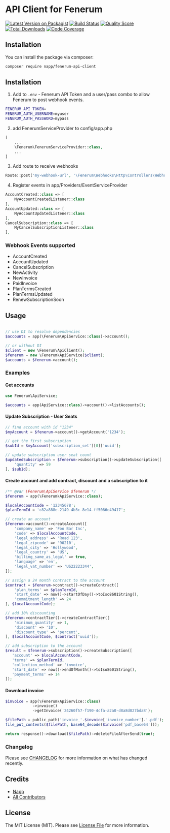 # API Client for Fenerum

[![Latest Version on Packagist](https://img.shields.io/packagist/v/napp/fenerum-api-client.svg?style=flat-square)](https://packagist.org/packages/napp/fenerum-api-client)
[![Build Status](https://img.shields.io/travis/napp/fenerum-api-client/master.svg?style=flat-square)](https://travis-ci.org/napp/fenerum-api-client)
[![Quality Score](https://img.shields.io/scrutinizer/g/napp/fenerum-api-client.svg?style=flat-square)](https://scrutinizer-ci.com/g/napp/fenerum-api-client)
[![Total Downloads](https://img.shields.io/packagist/dt/napp/fenerum-api-client.svg?style=flat-square)](https://packagist.org/packages/napp/fenerum-api-client)
[![Code Coverage](https://scrutinizer-ci.com/g/Napp/fenerum-api-client/badges/coverage.png?b=master)](https://scrutinizer-ci.com/g/Napp/fenerum-api-client/?branch=master)


## Installation

You can install the package via composer:

```bash
composer require napp/fenerum-api-client
```

## Installation

1. Add to `.env` -  Fenerum API Token and a user/pass combo to allow Fenerum to post webhook events.

```bash
FENERUM_API_TOKEN=
FENERUM_AUTH_USERNAME=myuser
FENERUM_AUTH_PASSWORD=mypass
```

2. add FenerumServiceProvider to config/app.php

```php
[
    ...
    \Fenerum\FenerumServiceProvider::class,
    ...
]
```

3. Add route to receive webhooks

``` php
Route::post('my-webhook-url', '\Fenerum\Webhooks\Http\Controllers\WebhookController@handle');
```

4. Register events in app/Providers/EventServiceProvider

```php
AccountCreated::class => [
    MyAccountCreatedListener::class
],
AccountUpdated::class => [
    MyAccountUpdatedListener::class
],
CancelSubscription::class => [
    MyCancelSubscriptionListener::class
],
```

### Webhook Events supported

* AccountCreated 
* AccountUpdated
* CancelSubscription
* NewActivity
* NewInvoice
* PaidInvoice
* PlanTermsCreated
* PlanTermsUpdated
* RenewSubscriptionSoon


## Usage


```php

// use DI to resolve dependencies
$accounts = app(\Fenerum\ApiService::class)->account();

// or without DI
$client = new \Fenerum\ApiClient();
$fenerum = new \Fenerum\ApiService($client);
$accounts = $fenerum->account();
```


### Examples 

#### Get accounts

```php
use Fenerum\ApiService;

$accounts = app(ApiService::class)->account()->listAccounts();
```

#### Update Subscription - User Seats

```php
// find account with id "1234"
$myAccount = $fenerum->account()->getAccount('1234');

// get the first subscription
$subId = $myAccount['subscription_set'][0]['uuid'];

// update subscription user seat count
$updatedSubscription = $fenerum->subscription()->updateSubscription([
    'quantity' => 59
], $subId);

```

#### Create account and add contract, discount and a subscription to it

```php
/** @var \Fenerum\ApiService $fenerum */
$fenerum = app(\Fenerum\ApiService::class);

$localAccountCode = '12345678';
$planTermId = 'c82a888e-2149-4b3c-8e14-ff5086e49417';

// create an account
$fenerum->account()->createAccount([
    'company_name' => 'Foo Bar Inc',
    'code' => $localAccountCode,
    'legal_address' => 'Road 123',
    'legal_zipcode' => '90210',
    'legal_city' => 'Hollywood',
    'legal_country' => 'US',
    'billing_same_as_legal' => true,
    'language' => 'en',
    'legal_vat_number' => 'US22223344',
]);

// assign a 24 month contract to the account
$contract = $fenerum->contract()->createContract([
    'plan_terms' => $planTermId,
    'start_date' => now()->startOfDay()->toIso8601String(),
    'commitment_length' => 24
], $localAccountCode);

// add 10% discounting
$fenerum->contractTier()->createContractTier([
    'minimum_quantity' => 1,
    'discount' => '10',
    'discount_type' => 'percent',
], $localAccountCode, $contract['uuid']);

// add subscription to the account
$result = $fenerum->subscription()->createSubscription([
   'account' => $localAccountCode,
   'terms' => $planTermId,
   'collection_method' => 'invoice',
   'start_date' => now()->endOfMonth()->toIso8601String(),
   'payment_terms' => 14
]);
```


#### Download invoice

```php
$invoice = app(\Fenerum\ApiService::class)
            ->invoice()
            ->getInvoice('24260f57-f190-4cfa-a2a0-d8a8d827bda8');

$filePath = public_path('invoice_'.$invoice['invoice_number'].'.pdf');
file_put_contents($filePath, base64_decode($invoice['pdf_base64']));

return response()->download($filePath)->deleteFileAfterSend(true);

```

### Changelog

Please see [CHANGELOG](CHANGELOG.md) for more information on what has changed recently.

## Credits

- [Napp](https://github.com/napp)
- [All Contributors](../../contributors)

## License

The MIT License (MIT). Please see [License File](LICENSE.md) for more information.
